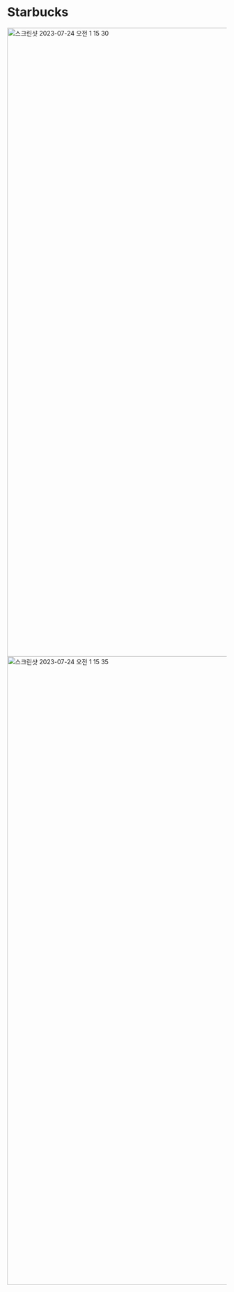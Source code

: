 # Starbucks

<img width="1440" alt="스크린샷 2023-07-24 오전 1 15 30" src="https://github.com/deokkeun/Starbucks/assets/84825191/14311d34-4478-432b-a5dd-a959fd9a948b">
<img width="1440" alt="스크린샷 2023-07-24 오전 1 15 35" src="https://github.com/deokkeun/Starbucks/assets/84825191/c0749ef8-da00-463f-b050-98380df7a7b4">
